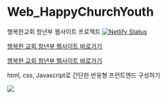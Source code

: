 # Web_HappyChurchYouth
행복한교회 청년부 웹사이트 프로젝트 
[![Netlify Status](https://api.netlify.com/api/v1/badges/cc65a744-a022-49f6-bd0e-0af9ba1c7036/deploy-status)](https://app.netlify.com/sites/happychurchyouth/deploys)


<a href="http://happychurchyouth.com/">행복한 교회 청년부 웹사이트 바로가기<a>

<a href="http://happychurchyouth.com/" target="_blank">행복한 교회 청년부 웹사이트 바로가기<a>

html, css, Javascript로 간단한 반응형 프런트엔드 구성하기 <br/>

<img src = "media/readme.gif">